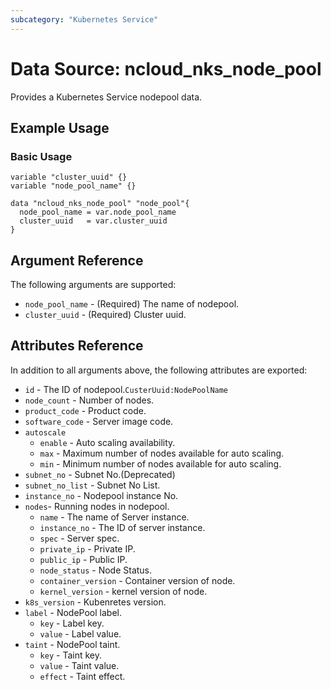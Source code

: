 ```yaml
---
subcategory: "Kubernetes Service"
---
```



# Data Source: ncloud_nks_node_pool

Provides a Kubernetes Service nodepool data.

## Example Usage

### Basic Usage

```hcl
variable "cluster_uuid" {}
variable "node_pool_name" {}

data "ncloud_nks_node_pool" "node_pool"{
  node_pool_name = var.node_pool_name
  cluster_uuid   = var.cluster_uuid
}
```

## Argument Reference

The following arguments are supported:

* `node_pool_name` - (Required) The name of nodepool.
* `cluster_uuid` - (Required) Cluster uuid.


## Attributes Reference

In addition to all arguments above, the following attributes are exported:

* `id` - The ID of nodepool.`CusterUuid:NodePoolName`
* `node_count` - Number of nodes.
* `product_code` - Product code.
* `software_code` - Server image code.
* `autoscale`
  * `enable` - Auto scaling availability.
  * `max` - Maximum number of nodes available for auto scaling.
  * `min` - Minimum number of nodes available for auto scaling.
* `subnet_no` - Subnet No.(Deprecated)
* `subnet_no_list` - Subnet No List.
* `instance_no` - Nodepool instance No.
* `nodes`- Running nodes in nodepool.
  * `name` - The name of Server instance.
  * `instance_no` - The ID of server instance.
  * `spec` - Server spec.
  * `private_ip` - Private IP.
  * `public_ip` - Public IP.
  * `node_status` - Node Status.
  * `container_version` - Container version of node.
  * `kernel_version` - kernel version of node.
* `k8s_version` - Kubenretes version.
* `label` - NodePool label.
  * `key` - Label key.
  * `value` - Label value.
* `taint` - NodePool taint.
  * `key` - Taint key.
  * `value` - Taint value.
  * `effect` - Taint effect.